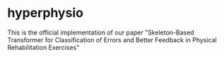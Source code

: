 # hyperphysio
This is the official implementation of our paper "Skeleton-Based Transformer for Classification of Errors and Better Feedback in Physical Rehabilitation Exercises"
